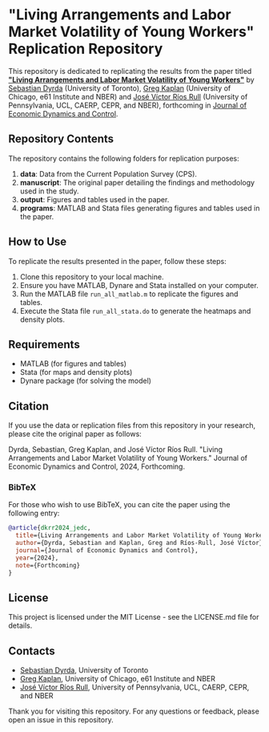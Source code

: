 # "Living Arrangements and Labor Market Volatility of Young Workers" Replication Repository

This repository is dedicated to replicating the results from the paper titled **["Living Arrangements and Labor Market Volatility of Young Workers"](https://www.dyrda.info/files/dkrr_jedc.pdf)** by [Sebastian Dyrda](https://www.dyrda.info/) (University of Toronto), [Greg Kaplan](https://gregkaplan.me/) (University of Chicago, e61 Institute and NBER) and [José Víctor Ríos Rull](https://www.sas.upenn.edu/~vr0j/) (University of Pennsylvania, UCL, CAERP, CEPR, and NBER), forthcoming in [Journal of Economic Dynamics and Control](https://www.sciencedirect.com/journal/journal-of-economic-dynamics-and-control).

## Repository Contents

The repository contains the following folders for replication purposes:

1. **data**: Data from the Current Population Survey (CPS).
2. **manuscript**: The original paper detailing the findings and methodology used in the study.
3. **output**: Figures and tables used in the paper.
4. **programs**: MATLAB and Stata files generating figures and tables used in the paper.

## How to Use

To replicate the results presented in the paper, follow these steps:

1. Clone this repository to your local machine.
2. Ensure you have MATLAB, Dynare and Stata installed on your computer.
3. Run the MATLAB file `run_all_matlab.m` to replicate the figures and tables.
4. Execute the Stata file `run_all_stata.do` to generate the heatmaps and density plots.

## Requirements

- MATLAB (for figures and tables)
- Stata (for maps and density plots)
- Dynare package (for solving the model)

## Citation

If you use the data or replication files from this repository in your research, please cite the original paper as follows:

Dyrda, Sebastian, Greg Kaplan, and José Víctor Ríos Rull. "Living Arrangements and Labor Market Volatility of Young Workers." Journal of Economic Dynamics and Control, 2024, Forthcoming.

### BibTeX

For those who wish to use BibTeX, you can cite the paper using the following entry:

```bibtex
@article{dkrr2024_jedc,
  title={Living Arrangements and Labor Market Volatility of Young Workers},
  author={Dyrda, Sebastian and Kaplan, Greg and Ríos-Rull, José Víctor},
  journal={Journal of Economic Dynamics and Control},
  year={2024},
  note={Forthcoming}
}
```

## License

This project is licensed under the MIT License - see the LICENSE.md file for details.

## Contacts
- [Sebastian Dyrda](https://www.dyrda.info/), University of Toronto
- [Greg Kaplan](https://gregkaplan.me/), University of Chicago, e61 Institute and NBER
- [José Víctor Ríos Rull](https://www.sas.upenn.edu/~vr0j/), University of Pennsylvania, UCL, CAERP, CEPR, and NBER

Thank you for visiting this repository. For any questions or feedback, please open an issue in this repository.

